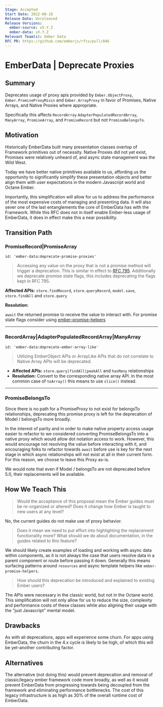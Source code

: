 ```yaml
---
Stage: Accepted
Start Date: 2022-08-18
Release Date: Unreleased
Release Versions:
  ember-source: vX.Y.Z
  ember-data: vX.Y.Z
Relevant Team(s): Ember Data
RFC PR: https://github.com/emberjs/rfcs/pull/846
---
```


<!--- 
Directions for above: 

Stage: Leave as is
Start Date: Fill in with today's date, YYYY-MM-DD
Release Date: Leave as is
Release Versions: Leave as is
Relevant Team(s): Fill this in with the [team(s)](README.md#relevant-teams) to which this RFC applies
RFC PR: Fill this in with the URL for the Proposal RFC PR
-->

# EmberData | Deprecate Proxies

## Summary

Deprecates usage of proxy apis provided by `Ember.ObjectProxy`, `Ember.PromisePrxoyMixin` and `Ember.ArrayProxy` in favor of Promises, Native Arrays, and Native Proxies where appropriate.

Specifically this affects `RecordArray` `AdapterPopulatedRecordArray`, `ManyArray`, `PromiseArray`, and `PromiseRecord` but not `PromiseBelongsTo`.

## Motivation

Historically EmberData built many presentation classes overtop of Framework primitives out of necessity. Native Proxies did not yet exist, Promises were relatively unheard of, and async state management was the Wild West.

Today we have better native primitives available to us, affording us the opportunity to significantly simplify these presentation objects and better align them with user expectations in the modern Javascript world and Octane Ember.

Importantly, this simplification will allow for us to address the performance of the most expensive costs of managing and presenting data. It will also sever one of the last entanglements the core of EmberData has with the Framework. While this RFC does not in itself enable Ember-less usage of EmberData, it does
in effect make this a near possibility. 

## Transition Path

### PromiseRecord|PromiseArray

`id: 'ember-data:deprecate-promise-proxies'`

> Accessing any value on the proxy that is not a promise method will trigger a deprecation. This is similar in effect to [RFC 795](https://rfcs.emberjs.com/id/0795-ember-data-return-promise-save). Additionally we deprecate promise state flags, this includes deprecating the flags kept in RFC 795.

**Affected APIs:** `store.findRecord`, `store.queryRecord`, `model.save`, `store.findAll` and `store.query`

**Resolution:**

`await` the returned promise to receive the value to interact with. For promise state flags consider using [ember-promise-helpers](https://github.com/fivetanley/ember-promise-helpers)


----

### RecordArray|AdapterPopulatedRecordArray|ManyArray

`id: 'ember-data:deprecate-ember-array-like'`

> Utilizing EmberObject APIs or ArrayLike APIs that do not correlate to Native Array APIs will be deprecated.

- **Affected APIs:** `store.query|findAll|peekAll` and `hasMany` relationships
- **Resolution:** Convert to the corresponding native array API. In the most common case of `toArray()` this means to use `slice()` instead.

----

### PromiseBelongsTo

Since there is no path for a PromiseProxy to not exist for belongsTo relationships, deprecating this promise proxy is left for the deprecation of Model / belongsTo more broadly.

In the interest of parity and in order to make native property access usage easier to refactor to we considered converting PromiseBelongsTo into a native proxy which would allow dot notation access to work. However, this would encourage not resolving the value before interacting with it, and encouraging folks to refactor towards `await` before use is key for the next stage in which async relationships will not exist at all in their current form. For this reason, we choose to leave this Proxy as-is.

We would note that even if Model / belongsTo are not deprecated before 5.0, their replacements will be available.

## How We Teach This

> Would the acceptance of this proposal mean the Ember guides must be
re-organized or altered? Does it change how Ember is taught to new users
at any level?

No, the current guides do not make use of proxy behavior.

> Does it mean we need to put effort into highlighting the replacement
functionality more? What should we do about documentation, in the guides
related to this feature?  

We should likely create examples of loading and working with async data within components, as it is not always the case that users resolve data in a parent component or route before passing it down. Generally this means surfacing patterns around `resources` and async template helpers like `ember-promise-helpers`.

> How should this deprecation be introduced and explained to existing Ember
users?

The APIs were necessary in the classic world, but not in the Octane world. This simplification will not only allow for us to reduce the size, complexity and performance costs of these classes while also aligning their usage with the "just Javascript" mental model.

## Drawbacks

As with all deprecations, apps will experience some churn. For apps using EmberData, the churn in the 4.x cycle is likely to be high, of which this will be yet-another contributing factor.

## Alternatives

The alternative (not doing this) would prevent deprecation and removal of classic/legacy ember framework code more broadly, as well as it would prevent EmberData from progressing towards being decoupled from the framework and eliminating performance bottlenecks. The cost of this legacy infrastructure is as high as 30% of the overall runtime cost of EmberData.
